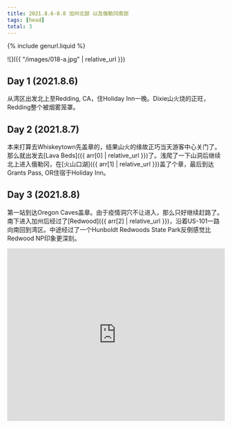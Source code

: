 ```yaml
---
title: 2021.8.6-8.8 加州北部 以及俄勒冈南部
tags: [head]
total: 3
---
```


{% include genurl.liquid %}

![]({{ "/images/018-a.jpg" | relative_url }})

## Day 1 (2021.8.6)
从湾区出发北上至Redding, CA，住Holiday Inn一晚。Dixie山火烧的正旺，Redding整个被烟雾笼罩。

## Day 2 (2021.8.7)
本来打算去Whiskeytown先盖章的，结果山火的缘故正巧当天游客中心关门了。那么就出发去[Lava Beds]({{ arr[0] | relative_url }})了。浅爬了一下山洞后继续北上进入俄勒冈，在[火山口湖]({{ arr[1] | relative_url }})盖了个章，最后到达Grants Pass, OR住宿于Holiday Inn。

## Day 3 (2021.8.8)
第一站到达Oregon Caves盖章。由于疫情洞穴不让进入，那么只好继续赶路了。南下进入加州后经过了[Redwood]({{ arr[2] | relative_url }})，沿着US-101一路向南回到湾区。中途经过了一个Hunboldt Redwoods State Park反倒感觉比Redwood NP印象更深刻。

<iframe src="https://www.google.com/maps/embed?pb=!1m70!1m12!1m3!1d9118155.796954164!2d-124.50796802268819!3d36.328106436175005!2m3!1f0!2f0!3f0!3m2!1i1024!2i768!4f13.1!4m55!3e0!4m5!1s0x80859a6d00690021%3A0x4a501367f076adff!2sSF%2C%20CA!3m2!1d37.7749295!2d-122.4194155!4m5!1s0x54d2ecc90ff09fbb%3A0x669d88d44640e1f9!2sHoliday%20Inn%20Redding%2C%20an%20IHG%20Hotel%2C%20Hilltop%20Drive%2C%20Redding%2C%20CA!3m2!1d40.579823999999995!2d-122.35897999999999!4m5!1s0x54cea67b57f59be3%3A0x7f5c1c5b08a8f5cb!2sLava%20Beds%20Visitor%20Center%2C%20Indian%20Well%20Campground%20Trail%2C%20Tulelake%2C%20CA!3m2!1d41.714256!2d-121.5098072!4m5!1s0x54c6170840e5e339%3A0x902bf2e1452fe3a3!2sCrater%20Lake%20National%20Park%2C%20Crater%20Lake%2C%20OR!3m2!1d42.8971722!2d-122.13374449999999!4m5!1s0x54c579823d1ab81b%3A0x30eaf95aa991e1a0!2sHoliday%20Inn%20Express%20Grants%20Pass%2C%20an%20IHG%20Hotel%2C%20Northeast%20Agness%20Avenue%2C%20Grants%20Pass%2C%20OR!3m2!1d42.43813!2d-123.2972144!4m5!1s0x54cff9cc492113c9%3A0xc4eea6e71fa0ed33!2sIllinois%20Valley%20Visitor%20Center%2C%20Caves%20Highway%2C%20Cave%20Junction%2C%20OR!3m2!1d42.161836699999995!2d-123.6446769!4m5!1s0x54d06bd9aef11bbb%3A0xcae41baef06e4abb!2sHiouchi%20Visitor%20Center%2C%20U.S.%20199%2C%20Crescent%20City%2C%20CA!3m2!1d41.7967678!2d-124.08181789999999!4m5!1s0x54d46239b81a1b25%3A0xc4c2d9817522b889!2sHumboldt%20Redwoods%20State%20Park%20Visitor%20Center%2C%20Avenue%20of%20the%20Giants%2C%20Myers%20Flat%2C%20CA!3m2!1d40.3084963!2d-123.9082047!4m5!1s0x80859a6d00690021%3A0x4a501367f076adff!2sSF%2C%20CA!3m2!1d37.7749295!2d-122.4194155!5e0!3m2!1sen!2sus!4v1652160945048!5m2!1sen!2sus" width="100%" height="400" style="border:0;" allowfullscreen="" loading="lazy" referrerpolicy="no-referrer-when-downgrade"></iframe>
